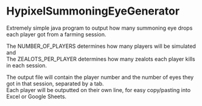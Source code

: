# HypixelSummoningEyeGenerator
Extremely simple java program to output how many summoning eye drops each player got from a farming session.

The NUMBER_OF_PLAYERS determines how many players will be simulated and<br />
The ZEALOTS_PER_PLAYER determines how many zealots each player kills in each session.

The output file will contain the player number and the number of eyes they got in that session, separated by a tab.<br />
Each player will be outputted on their own line, for easy copy/pasting into Excel or Google Sheets.
